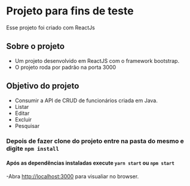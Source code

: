 # Projeto para fins de teste

Esse projeto foi criado com ReactJs

## Sobre o projeto

- Um projeto desenvolvido em ReactJS com o framework bootstrap.
- O projeto roda por padrão na porta 3000

## Objetivo do projeto

- Consumir a API de CRUD de funcionários criada em Java.
- Listar
- Editar
- Excluir
- Pesquisar


### Depois de fazer clone do projeto entre na pasta do mesmo e digite `npm install`

#### Após as dependências instaladas execute `yarn start` ou `npm start`

-Abra [http://localhost:3000](http://localhost:3000) para visualiar no browser.

